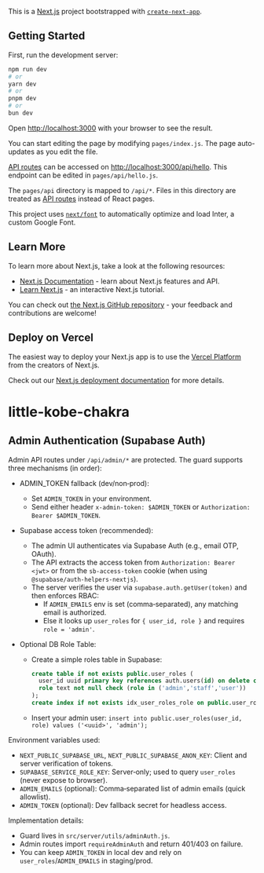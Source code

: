 This is a [Next.js](https://nextjs.org/) project bootstrapped with [`create-next-app`](https://github.com/vercel/next.js/tree/canary/packages/create-next-app).

## Getting Started

First, run the development server:

```bash
npm run dev
# or
yarn dev
# or
pnpm dev
# or
bun dev
```

Open [http://localhost:3000](http://localhost:3000) with your browser to see the result.

You can start editing the page by modifying `pages/index.js`. The page auto-updates as you edit the file.

[API routes](https://nextjs.org/docs/api-routes/introduction) can be accessed on [http://localhost:3000/api/hello](http://localhost:3000/api/hello). This endpoint can be edited in `pages/api/hello.js`.

The `pages/api` directory is mapped to `/api/*`. Files in this directory are treated as [API routes](https://nextjs.org/docs/api-routes/introduction) instead of React pages.

This project uses [`next/font`](https://nextjs.org/docs/basic-features/font-optimization) to automatically optimize and load Inter, a custom Google Font.

## Learn More

To learn more about Next.js, take a look at the following resources:

- [Next.js Documentation](https://nextjs.org/docs) - learn about Next.js features and API.
- [Learn Next.js](https://nextjs.org/learn) - an interactive Next.js tutorial.

You can check out [the Next.js GitHub repository](https://github.com/vercel/next.js/) - your feedback and contributions are welcome!

## Deploy on Vercel

The easiest way to deploy your Next.js app is to use the [Vercel Platform](https://vercel.com/new?utm_medium=default-template&filter=next.js&utm_source=create-next-app&utm_campaign=create-next-app-readme) from the creators of Next.js.

Check out our [Next.js deployment documentation](https://nextjs.org/docs/deployment) for more details.
# little-kobe-chakra

## Admin Authentication (Supabase Auth)

Admin API routes under `/api/admin/*` are protected. The guard supports three mechanisms (in order):

- ADMIN_TOKEN fallback (dev/non‑prod):
  - Set `ADMIN_TOKEN` in your environment.
  - Send either header `x-admin-token: $ADMIN_TOKEN` or `Authorization: Bearer $ADMIN_TOKEN`.

- Supabase access token (recommended):
  - The admin UI authenticates via Supabase Auth (e.g., email OTP, OAuth).
  - The API extracts the access token from `Authorization: Bearer <jwt>` or from the `sb-access-token` cookie (when using `@supabase/auth-helpers-nextjs`).
  - The server verifies the user via `supabase.auth.getUser(token)` and then enforces RBAC:
    - If `ADMIN_EMAILS` env is set (comma‑separated), any matching email is authorized.
    - Else it looks up `user_roles` for `{ user_id, role }` and requires `role = 'admin'`.

- Optional DB Role Table:
  - Create a simple roles table in Supabase:
    ```sql
    create table if not exists public.user_roles (
      user_id uuid primary key references auth.users(id) on delete cascade,
      role text not null check (role in ('admin','staff','user'))
    );
    create index if not exists idx_user_roles_role on public.user_roles(role);
    ```
  - Insert your admin user: `insert into public.user_roles(user_id, role) values ('<uuid>', 'admin');`

Environment variables used:

- `NEXT_PUBLIC_SUPABASE_URL`, `NEXT_PUBLIC_SUPABASE_ANON_KEY`: Client and server verification of tokens.
- `SUPABASE_SERVICE_ROLE_KEY`: Server‑only; used to query `user_roles` (never expose to browser).
- `ADMIN_EMAILS` (optional): Comma‑separated list of admin emails (quick allowlist).
- `ADMIN_TOKEN` (optional): Dev fallback secret for headless access.

Implementation details:

- Guard lives in `src/server/utils/adminAuth.js`.
- Admin routes import `requireAdminAuth` and return 401/403 on failure.
- You can keep `ADMIN_TOKEN` in local dev and rely on `user_roles`/`ADMIN_EMAILS` in staging/prod.
